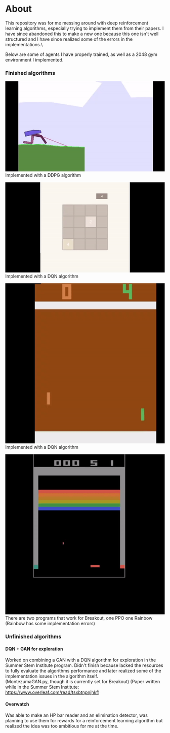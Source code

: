 # About

This repository was for me messing around with deep reinforcement learning
algorithms, especially trying to implement them from their papers. I have since
abandoned this to make a new one because this one isn't well
structured and I have since realized some of the errors in the implementations.\

Below are some of agents I have properly trained, 
as well as a 2048 gym environment I implemented.

### Finished algorithms

![Bipedal Walker](bipedalwalker.gif)\
Implemented with a DDPG algorithm

![2048](2048.gif)\
Implemented with a DQN algorithm

![Pong](pong.gif)\
Implemented with a DQN algorithm

![Breakout](breakout.gif)\
There are two programs that work for Breakout, one PPO one Rainbow (Rainbow has some
implementation errors)

### Unfinished algorithms

#### DQN + GAN for exploration
Worked on combining a GAN with a DQN algorithm for exploration
in the Summer Stem Institute program. Didn't finish because lacked the
resources to fully evaluate the algorithms performance
and later realized some of the implementation issues in the algorithm itself. \
(MontezumaGAN.py, though it is currently set for Breakout)
(Paper written while in the Summer Stem Institute: https://www.overleaf.com/read/tsxbtnpnjhkf)

#### Overwatch
Was able to make an HP bar reader and an elimination detector, was 
planning to use them for rewards for a reinforcement learning
algorithm but realized the idea was too ambitious for me at the time.
